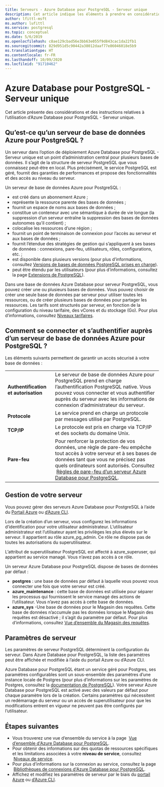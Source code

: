 ```yaml
---
title: Serveurs - Azure Database pour PostgreSQL - Serveur unique
description: Cet article indique les éléments à prendre en considération et fournit des instructions pour configurer et gérer Azure Database pour PostgreSQL - Serveur unique.
author: lfittl-msft
ms.author: lufittl
ms.service: postgresql
ms.topic: conceptual
ms.date: 5/6/2019
ms.openlocfilehash: c8ae129cbad56e3bb63e055f9d843cac1da22fb1
ms.sourcegitcommit: 829d951d5c90442a38012daaf77e86046018e5b9
ms.translationtype: HT
ms.contentlocale: fr-FR
ms.lasthandoff: 10/09/2020
ms.locfileid: "91710462"
---
```

# <a name="azure-database-for-postgresql---single-server"></a>Azure Database pour PostgreSQL - Serveur unique
Cet article présente des considérations et des instructions relatives à l’utilisation d’Azure Database pour PostgreSQL - Serveur unique.

## <a name="what-is-an-azure-database-for-postgresql-server"></a>Qu’est-ce qu’un serveur de base de données Azure pour PostgreSQL ?
Un serveur dans l’option de déploiement Azure Database pour PostgreSQL - Serveur unique est un point d’administration central pour plusieurs bases de données. Il s’agit de la structure de serveur PostgreSQL que vous connaissez peut-être en local. Plus précisément, le service PostgreSQL est géré, fournit des garanties de performances et propose des fonctionnalités et des accès au niveau du serveur.

Un serveur de base de données Azure pour PostgreSQL :

- est créé dans un abonnement Azure ;
- représente la ressource parente des bases de données ;
- fournit un espace de noms aux bases de données ;
- constitue un conteneur avec une sémantique à durée de vie longue (la suppression d’un serveur entraîne la suppression des bases de données autonomes qu’il contient) ;
- colocalise les ressources d’une région ;
- fournit un point de terminaison de connexion pour l’accès au serveur et aux bases de données ; 
- fournit l’étendue des stratégies de gestion qui s’appliquent à ses bases de données : connexions, pare-feu, utilisateurs, rôles, configurations, etc. ;
- est disponible dans plusieurs versions (pour plus d’informations, consultez [Versions de bases de données PostgreSQL prises en charge](concepts-supported-versions.md)).
- peut être étendu par les utilisateurs (pour plus d’informations, consultez la page [Extensions de PostgreSQL](concepts-extensions.md)).

Dans une base de données Azure Database pour serveur PostgreSQL, vous pouvez créer une ou plusieurs bases de données. Vous pouvez choisir de créer une seule base de données par serveur pour utiliser toutes les ressources, ou de créer plusieurs bases de données pour partager les ressources. Les tarifs sont structurés par serveur, en fonction de la configuration du niveau tarifaire, des vCores et du stockage (Go). Pour plus d’informations, consultez [Niveaux tarifaires](./concepts-pricing-tiers.md).

## <a name="how-do-i-connect-and-authenticate-to-an-azure-database-for-postgresql-server"></a>Comment se connecter et s’authentifier auprès d’un serveur de base de données Azure pour PostgreSQL ?
Les éléments suivants permettent de garantir un accès sécurisé à votre base de données :

|||
|:--|:--|
| **Authentification et autorisation** | Le serveur de base de données Azure pour PostgreSQL prend en charge l’authentification PostgreSQL native. Vous pouvez vous connecter et vous authentifier auprès du serveur avec les informations de connexion d’administrateur du serveur. |
| **Protocole** | Le service prend en charge un protocole par messages utilisé par PostgreSQL. |
| **TCP/IP** | Le protocole est pris en charge via TCP/IP et des sockets du domaine Unix. |
| **Pare-feu** | Pour renforcer la protection de vos données, une règle de pare-feu empêche tout accès à votre serveur et à ses bases de données tant que vous ne précisez pas quels ordinateurs sont autorisés. Consultez  [Règles de pare-feu d’un serveur Azure Database pour PostgreSQL](concepts-firewall-rules.md). |

## <a name="managing-your-server"></a>Gestion de votre serveur
Vous pouvez gérer des serveurs Azure Database pour PostgreSQL à l’aide du [Portail Azure](https://portal.azure.com) ou [d’Azure CLI](/cli/azure/postgres).

Lors de la création d’un serveur, vous configurez les informations d’identification pour votre utilisateur administrateur. L’utilisateur administrateur est l’utilisateur ayant les privilèges les plus élevés sur le serveur. Il appartient au rôle azure_pg_admin. Ce rôle ne dispose pas de toutes les autorisations du superutilisateur. 

L’attribut de superutilisateur PostgreSQL est affecté à azure_superuser, qui appartient au service managé. Vous n’avez pas accès à ce rôle.

Un serveur Azure Database pour PostgreSQL dispose de bases de données par défaut : 
- **postgres** : une base de données par défaut à laquelle vous pouvez vous connecter une fois que votre serveur est créé.
- **azure_maintenance** : cette base de données est utilisée pour séparer les processus qui fournissent le service managé des actions de l’utilisateur. Vous n’avez pas accès à cette base de données.
- **azure_sys** -Une base de données pour le Magasin des requêtes. Cette base de données n’accumule pas les données lorsque le Magasin des requêtes est désactivé ; il s’agit du paramètre par défaut. Pour plus d’informations, consultez [Vue d’ensemble du Magasin des requêtes](concepts-query-store.md).


## <a name="server-parameters"></a>Paramètres de serveur
Les paramètres de serveur PostgreSQL déterminent la configuration du serveur. Dans Azure Database pour PostgreSQL, la liste des paramètres peut être affichée et modifiée à l’aide du portail Azure ou d’Azure CLI. 

Azure Database pour PostgreSQL étant un service géré pour Postgres, ses paramètres configurables sont un sous-ensemble des paramètres d’une instance locale de Postgres (pour plus d’informations sur les paramètres de Postgres, consultez la [documentation de PostgreSQL](https://www.postgresql.org/docs/9.6/static/runtime-config.html)). Votre serveur Azure Database pour PostgreSQL est activé avec des valeurs par défaut pour chaque paramètre lors de la création. Certains paramètres qui nécessitent un redémarrage du serveur ou un accès de superutilisateur pour que les modifications entrent en vigueur ne peuvent pas être configurés par l’utilisateur.


## <a name="next-steps"></a>Étapes suivantes
- Vous trouverez une vue d’ensemble du service à la page  [Vue d’ensemble d'Azure Database pour PostgreSQL](overview.md).
- Pour obtenir des informations sur des quotas de ressources spécifiques et les limitations associées à votre **niveau de service**, consultez  [Niveaux de service](concepts-pricing-tiers.md).
- Pour plus d’informations sur la connexion au service, consultez la page  [Bibliothèques de connexions d'Azure Database pour PostgreSQL](concepts-connection-libraries.md).
- Affichez et modifiez les paramètres de serveur par le biais du [portail Azure](howto-configure-server-parameters-using-portal.md) ou [d’Azure CLI](howto-configure-server-parameters-using-cli.md).
